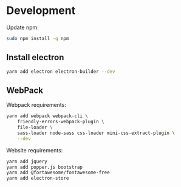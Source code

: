 # Development

Update npm:

```bash
sudo npm install -g npm
```

## Install electron

```bash
yarn add electron electron-builder --dev
```

## WebPack

Webpack requirements:

```bash
yarn add webpack webpack-cli \
    friendly-errors-webpack-plugin \
    file-loader \
    sass-loader node-sass css-loader mini-css-extract-plugin \
    --dev
```

Website requirements:

```bash
yarn add jquery
yarn add popper.js bootstrap
yarn add @fortawesome/fontawesome-free
yarn add electron-store
```
